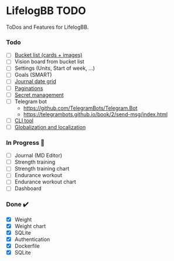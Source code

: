 # LifelogBB TODO

ToDos and Features for LifelogBB.

### Todo

- [ ] [Bucket list (cards + images)](https://getbootstrap.com/docs/5.2/components/card/)
- [ ] Vision board from bucket list
- [ ] Settings (Units, Start of week, ...)
- [ ] Goals (SMART)
- [ ] [Journal date grid](https://github.com/usememos/memos)
- [ ] [Paginations](https://learn.microsoft.com/en-us/aspnet/core/tutorials/first-mvc-app/search?view=aspnetcore-6.0)
- [ ] [Secret management](https://learn.microsoft.com/en-us/aspnet/core/security/app-secrets?view=aspnetcore-6.0&tabs=windows)
- [ ] Telegram bot
  - https://github.com/TelegramBots/Telegram.Bot
  - https://telegrambots.github.io/book/2/send-msg/index.html
- [ ] [CLI tool](https://github.com/gui-cs/Terminal.Gui)
- [ ] [Globalization and localization](https://learn.microsoft.com/en-us/aspnet/core/fundamentals/localization?view=aspnetcore-6.0)

### In Progress :construction:

- [ ] Journal (MD Editor)
- [ ] Strength training
- [ ] Strength training chart
- [ ] Endurance workout
- [ ] Endurance workout chart
- [ ] Dashboard

### Done :heavy_check_mark:

- [x] Weight
- [x] Weight chart
- [x] SQLite
- [x] Authentication
- [x] Dockerfile
- [x] SQLite
